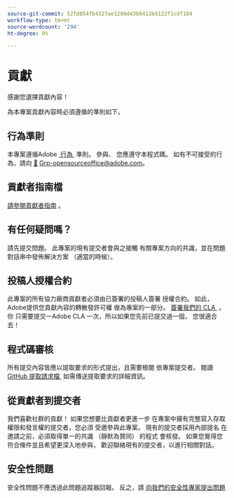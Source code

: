 ```yaml
---
source-git-commit: 52fd854fb4327ae1280d43b0412b9122f1cdf104
workflow-type: tm+mt
source-wordcount: '294'
ht-degree: 0%

---
```

# 貢獻

感謝您選擇貢獻內容！

為本專案貢獻內容時必須遵循的準則如下。

## 行為準則

本專案遵循Adobe [&#x200B; 行為 &#x200B;](code-of-conduct.md) 準則。 參與、
您應遵守本程式碼。 如有不可接受的行為，請向
[&#128279;](mailto:Grp-opensourceoffice@adobe.com) Grp-opensourceoffice@adobe.com。

## 貢獻者指南檔

[請參閱貢獻者指南 &#x200B;](https://experienceleague.adobe.com/docs/contributor/contributor-guide/introduction.html?lang=zh-Hant) 。

## 有任何疑問嗎？

請先提交問題。 此專案的現有提交者會與之接觸
有關專案方向的共識，並在問題對話串中發佈解決方案
（適當的時候）。

## 投稿人授權合約

此專案的所有協力廠商貢獻者必須由已簽署的投稿人簽署
授權合約。 如此，Adobe提供您貢獻內容的轉散發許可權
做為專案的一部分。 [簽署我們的 CLA &#x200B;](http://opensource.adobe.com/cla.html) 。 你
只需要提交一Adobe CLA 一次，所以如果您先前已提交過一個，
您很適合去！

## 程式碼審核

所有提交內容皆應以提取要求的形式提出，且需要檢閱
依專案提交者。 閱讀 [&#x200B; GitHub 提取請求檔 &#x200B;](https://help.github.com/articles/about-pull-requests/)
如需傳送提取要求的詳細資訊。

<!--
Lastly, please follow the [pull request template](PULL_REQUEST_TEMPLATE.md) when
submitting a pull request!
-->

## 從貢獻者到提交者

我們喜歡社群的貢獻！ 如果您想要比貢獻者更進一步
在專案中擁有完整寫入存取權限和發言權的提交者，您必須
受邀參與此專案。 現有的提交者採用內部提名
在邀請之前，必須取得單一的共識 （靜默為贊同） 的程式
會核發。 如果您覺得您符合條件並且希望更深入地參與，
歡迎聯絡現有的提交者，以進行相關對話。

## 安全性問題

安全性問題不應透過此問題追蹤器回報。 反之，請 [&#x200B; 向我們的安全性專家提出問題](https://helpx.adobe.com/tw/security/alertus.html)

